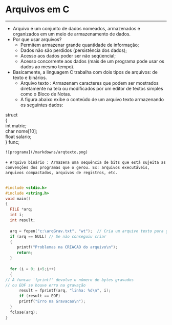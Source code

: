 # Arquivos em C
---
+ Arquivo é um conjunto de dados nomeados, armazenados e organizados em um meio de armazenamento de dados. 
+ Por que usar arquivos?
    + Permitem armazenar grande quantidade de informação;
    + Dados não são perdidos (persistência dos dados);
    + Acesso aos dados poder ser não seqüencial;
    + Acesso concorrente aos dados (mais de um programa pode usar os dados ao mesmo tempo).
+ Basicamente, a linguagem C trabalha com dois tipos de arquivos: de texto e binários.
    + Arquivo texto : Armazenam caracteres que podem ser mostrados diretamente na tela ou modificados por um editor de textos simples como o Bloco de Notas.
    + A figura abaixo exibe o conteúdo de um arquivo texto armazenando os seguintes dados: <br/>

 struct <br/>
  {<br/>
       int matric; <br/>
       char nome[10]; <br/>
       float salario; <br/>
  } func; <br/>
 
    ![programa](/markdowns/arqtexto.png)
 
    + Arquivo binário : Armazena uma sequência de bits que está sujeita as convenções dos programas que o gerou. Ex: arquivos executáveis, arquivos compactados, arquivos de registros, etc.

``` C 

#include <stdio.h>
#include <string.h>
void main()
{
  FILE *arq;
  int i;
  int result;
 
  arq = fopen("c:\arqGrav.txt", "wt");  // Cria um arquivo texto para gravação
  if (arq == NULL) // Se nào conseguiu criar
  {
     printf("Problemas na CRIACAO do arquivo\n");
     return;
  }

  for (i = 0; i<5;i++)
  {
// A funcao 'fprintf' devolve o número de bytes gravados
// ou EOF se houve erro na gravação
      result = fprintf(arq, "linha: %d\n", i);
      if (result == EOF)
	  printf("Erro na Gravacao\n");
  }
  fclose(arq);
}
 ```

